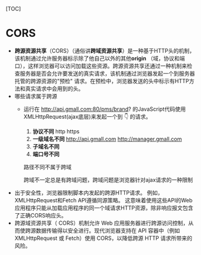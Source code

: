 [TOC]

# CORS

- **跨源资源共享**（CORS）（通俗讲**跨域资源共享**）是一种基于HTTP头的机制，该机制通过允许服务器标示除了他自己以外的其他**origin**
  （域，协议和端口），这样浏览器可以访问加载这些资源。跨源资源共享还通过一种机制来检查服务器是否会允许要发送的真实请求，该机制通过浏览器发起一个到服务器托管的跨源资源的"预检"
  请求。在预检中，浏览器发送的头中标示有HTTP方法和真实请求中会用到的头。
- 哪些请求属于跨源
    - 运行在 http://api.gmall.com:80/pms/brand? 的JavaScript代码使用XMLHttpRequest(ajax底层)来发起一个到 👇 的请求。

        1. **协议不同** http https
        2. **一级域名不同** http://api.gmall.com http://manager.gmall.com
        3. **子域名不同**
        4. **端口号不同**

      路径不同不属于跨域

      跨域不一定总是有跨域问题，跨域问题是浏览器针对ajax请求的一种限制
- 出于安全性，浏览器限制脚本内发起的跨源HTTP请求。 例如，XMLHttpRequest和Fetch API遵循同源策略。
  这意味着使用这些API的Web应用程序只能从加载应用程序的同一个域请求HTTP资源，除非响应报文包含了正确CORS响应头。
- 跨源域资源共享（ CORS）机制允许 Web 应用服务器进行跨源访问控制，从而使跨源数据传输得以安全进行。现代浏览器支持在 API 容器中（例如 XMLHttpRequest 或 Fetch）使用 CORS，以降低跨源 HTTP
  请求所带来的风险。


